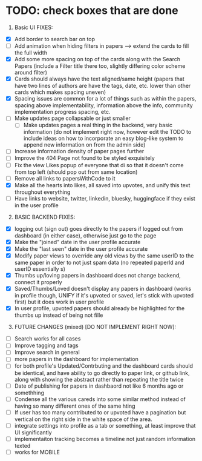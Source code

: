 


# TODO: check boxes that are done

1. Basic UI FIXES:
* [X] Add border to search bar on top 
* [ ] Add animation when hiding filters in papers --> extend the cards to fill the full width 
* [X] Add some more spacing on top of the cards along with the Search Papers (include a Filter title there too, slightly differing color scheme around filter) 
* [X] Cards should always have the text aligned/same height (papers that have two lines of authors are have the tags, date, etc. lower than other cards which makes spacing uneven)
* [X] Spacing issues are common for a lot of things such as within the papers, spacing above implementability, information above the info, community implementation progress spacing, etc.
* [ ] Make updates page collapsable or just smaller
    * [ ] Make updates pages a real thing in the backend, very basic information (do not implement right now, however edit the TODO to include ideas on how to incorporate an easy blog-like system to append new information on from the admin side)
* [ ] Increase information density of paper pages further
* [ ] Improve the 404 Page not found to be styled exquisitely
* [ ] Fix the view Likes popup of everyone that di so that it doesn't come from top left (should pop out from same location)
* [ ] Remove all links to papersWithCode to it
* [X] Make all the hearts into likes, all saved into upvotes, and unify this text throughout everything
* [ ] Have links to website, twitter, linkedin, bluesky, huggingface if they exist in the user profile

2. BASIC BACKEND FIXES:
* [X] logging out (sign out) goes directly to the papers if logged out from dashboard (in either case), otherwise just go to the page
* [X] Make the "joined" date in the user profile accurate
* [X] Make the "last seen" date in the user profile accurate
* [X] Modify paper views to override any old views by the same userID to the same paper in order to not just spam data (no repeated paperId and userID essentially s)
* [X] Thumbs up/loving papers in dashboard does not change backend, connect it properly
* [X] Saved/Thumbs/Loved doesn't display any papers in dashboard (works in profile though, UNIFY if it's upvoted or saved, let's stick with upvoted first) but it does work in user profile
* [X] In user profile, upvoted papers should already be highlighted for the thumbs up instead of being not fille
3. FUTURE CHANGES (mixed) [DO NOT IMPLEMENT RIGHT NOW]:
 * [ ] Search works for all cases
 * [ ] Improve tagging and tags
 * [ ] Improve search in general 
 * [ ] more papers in the dashboard for implementation 
 * [ ] for both profile's Updated/Contrbuting and the dashboard cards should be identical, and have ability to go directly to paper link, or github link, along with showing the abstract rather than repeating the title twice
* [ ] Date of publishing for papers in dashbaord not like 6 months ago or somethhing
* [ ] Condense all the various careds into some similar method instead of having so many different ones of the same hting
* [ ] If user has too many contributed to or upvoted have a pagination but vertical on the right side in the white space of the area.
* [ ] integrate settings into profile as a tab or something, at least improve that UI significantly
* [ ] implementaiton tracking becomes a timeline not just random information texted 
* [ ] works for MOBILE